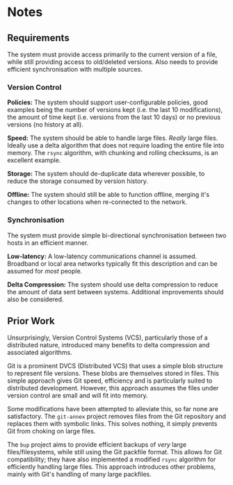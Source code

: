 # Notes

## Requirements

The system must provide access primarily to the current version of a file, while 
still providing access to old/deleted versions. Also needs to provide efficient 
synchronisation with multiple sources.

### Version Control
**Policies:** The system should support user-configurable policies, good examples 
being the number of versions kept (i.e. the last 10 modifications), the amount of 
time kept (i.e. versions from the last 10 days) or no previous versions (no 
history at all).

**Speed:** The system should be able to handle large files. *Really* large files. 
Ideally use a delta algorithm that does not require loading the entire file into 
memory. The `rsync` algorithm, with chunking and rolling checksums, is an excellent 
example.

**Storage:** The system should de-duplicate data wherever possible, to reduce the 
storage consumed by version history.

**Offline:** The system should still be able to function offline, merging it's 
changes to other locations when re-connected to the network.

### Synchronisation

The system must provide simple bi-directional synchronisation between two hosts in 
an efficient manner.

**Low-latency:** A low-latency communications channel is assumed. Broadband or 
local area networks typically fit this description and can be assumed for *most* 
people.

**Delta Compression:** The system should use delta compression to reduce the 
amount of data sent between systems. Additional improvements should also be 
considered.

## Prior Work

Unsurprisingly, Version Control Systems (VCS), particularly those of a distributed nature, 
introduced many benefits to delta compression and associated algorithms.

Git is a prominent DVCS (Distributed VCS) that uses a simple blob structure to represent 
file versions. These blobs are themselves stored in files. This simple approach gives Git
speed, efficiency and is particularly suited to distributed development. However, this 
approach assumes the files under version control are small and will fit into memory.

Some modifications have been attempted to alleviate this, so far none are satisfactory. 
The `git-annex` project removes files from the Git repository and replaces them with
symbolic links. This solves nothing, it simply prevents Git from choking on large files.

The `bup` project aims to provide efficient backups of *very* large files/filesystems, 
while still using the Git packfile format. This allows for Git compatibility; they have 
also implemented a modified `rsync` algorithm for efficiently handling large files. This 
approach introduces other problems, mainly with Git's handling of many large packfiles.
